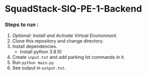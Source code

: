 # SquadStack-SIQ-PE-1-Backend


### Steps to run :
1. *Optional: Install and Activate Virtual Environment.*
2. Clone this repository and change directory.
3. Install dependencies. 
    - Install python 3.8.10  
4. Create `input.txt` and add parking lot commands in it.
5. Run `python main.py`
6. See output in `output.txt`.
